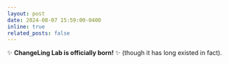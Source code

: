 ```yaml
---
layout: post
date: 2024-08-07 15:59:00-0400
inline: true
related_posts: false
---
```


:sparkles: **ChangeLing Lab is officially born!** :sparkles: (though it has long existed in fact).
